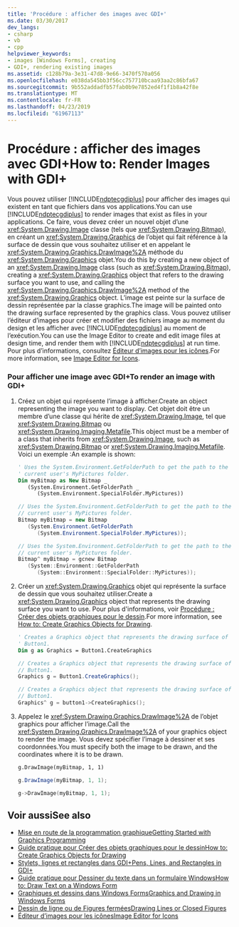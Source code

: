 ```yaml
---
title: 'Procédure : afficher des images avec GDI+'
ms.date: 03/30/2017
dev_langs:
- csharp
- vb
- cpp
helpviewer_keywords:
- images [Windows Forms], creating
- GDI+, rendering existing images
ms.assetid: c128b79a-3e31-47d8-9e66-3470f570a056
ms.openlocfilehash: e038da545bb3f56cc757710bcaa93aa2c86bfa67
ms.sourcegitcommit: 9b552addadfb57fab0b9e7852ed4f1f1b8a42f8e
ms.translationtype: MT
ms.contentlocale: fr-FR
ms.lasthandoff: 04/23/2019
ms.locfileid: "61967113"
---
```

# <a name="how-to-render-images-with-gdi"></a><span data-ttu-id="98691-102">Procédure : afficher des images avec GDI+</span><span class="sxs-lookup"><span data-stu-id="98691-102">How to: Render Images with GDI+</span></span>
<span data-ttu-id="98691-103">Vous pouvez utiliser [!INCLUDE[ndptecgdiplus](../../../../includes/ndptecgdiplus-md.md)] pour afficher des images qui existent en tant que fichiers dans vos applications.</span><span class="sxs-lookup"><span data-stu-id="98691-103">You can use [!INCLUDE[ndptecgdiplus](../../../../includes/ndptecgdiplus-md.md)] to render images that exist as files in your applications.</span></span> <span data-ttu-id="98691-104">Ce faire, vous devez créer un nouvel objet d’une <xref:System.Drawing.Image> classe (tels que <xref:System.Drawing.Bitmap>), en créant un <xref:System.Drawing.Graphics> de l’objet qui fait référence à la surface de dessin que vous souhaitez utiliser et en appelant le <xref:System.Drawing.Graphics.DrawImage%2A> méthode du <xref:System.Drawing.Graphics> objet.</span><span class="sxs-lookup"><span data-stu-id="98691-104">You do this by creating a new object of an <xref:System.Drawing.Image> class (such as <xref:System.Drawing.Bitmap>), creating a <xref:System.Drawing.Graphics> object that refers to the drawing surface you want to use, and calling the <xref:System.Drawing.Graphics.DrawImage%2A> method of the <xref:System.Drawing.Graphics> object.</span></span> <span data-ttu-id="98691-105">L’image est peinte sur la surface de dessin représentée par la classe graphics.</span><span class="sxs-lookup"><span data-stu-id="98691-105">The image will be painted onto the drawing surface represented by the graphics class.</span></span> <span data-ttu-id="98691-106">Vous pouvez utiliser l’éditeur d’images pour créer et modifier des fichiers image au moment du design et les afficher avec [!INCLUDE[ndptecgdiplus](../../../../includes/ndptecgdiplus-md.md)] au moment de l’exécution.</span><span class="sxs-lookup"><span data-stu-id="98691-106">You can use the Image Editor to create and edit image files at design time, and render them with [!INCLUDE[ndptecgdiplus](../../../../includes/ndptecgdiplus-md.md)] at run time.</span></span> <span data-ttu-id="98691-107">Pour plus d’informations, consultez [Éditeur d’images pour les icônes](/cpp/windows/image-editor-for-icons).</span><span class="sxs-lookup"><span data-stu-id="98691-107">For more information, see [Image Editor for Icons](/cpp/windows/image-editor-for-icons).</span></span>  
  
### <a name="to-render-an-image-with-gdi"></a><span data-ttu-id="98691-108">Pour afficher une image avec GDI+</span><span class="sxs-lookup"><span data-stu-id="98691-108">To render an image with GDI+</span></span>  
  
1. <span data-ttu-id="98691-109">Créez un objet qui représente l’image à afficher.</span><span class="sxs-lookup"><span data-stu-id="98691-109">Create an object representing the image you want to display.</span></span> <span data-ttu-id="98691-110">Cet objet doit être un membre d’une classe qui hérite de <xref:System.Drawing.Image>, tel que <xref:System.Drawing.Bitmap> ou <xref:System.Drawing.Imaging.Metafile>.</span><span class="sxs-lookup"><span data-stu-id="98691-110">This object must be a member of a class that inherits from <xref:System.Drawing.Image>, such as <xref:System.Drawing.Bitmap> or <xref:System.Drawing.Imaging.Metafile>.</span></span> <span data-ttu-id="98691-111">Voici un exemple :</span><span class="sxs-lookup"><span data-stu-id="98691-111">An example is shown:</span></span>  
  
    ```vb  
    ' Uses the System.Environment.GetFolderPath to get the path to the   
    ' current user's MyPictures folder.  
    Dim myBitmap as New Bitmap _  
       (System.Environment.GetFolderPath _  
          (System.Environment.SpecialFolder.MyPictures))  
    ```  
  
    ```csharp  
    // Uses the System.Environment.GetFolderPath to get the path to the   
    // current user's MyPictures folder.  
    Bitmap myBitmap = new Bitmap  
       (System.Environment.GetFolderPath  
          (System.Environment.SpecialFolder.MyPictures));  
    ```  
  
    ```cpp  
    // Uses the System.Environment.GetFolderPath to get the path to the   
    // current user's MyPictures folder.  
    Bitmap^ myBitmap = gcnew Bitmap  
       (System::Environment::GetFolderPath  
          (System::Environment::SpecialFolder::MyPictures));  
    ```  
  
2. <span data-ttu-id="98691-112">Créer un <xref:System.Drawing.Graphics> objet qui représente la surface de dessin que vous souhaitez utiliser.</span><span class="sxs-lookup"><span data-stu-id="98691-112">Create a <xref:System.Drawing.Graphics> object that represents the drawing surface you want to use.</span></span> <span data-ttu-id="98691-113">Pour plus d'informations, voir [Procédure : Créer des objets graphiques pour le dessin](how-to-create-graphics-objects-for-drawing.md).</span><span class="sxs-lookup"><span data-stu-id="98691-113">For more information, see [How to: Create Graphics Objects for Drawing](how-to-create-graphics-objects-for-drawing.md).</span></span>  
  
    ```vb  
    ' Creates a Graphics object that represents the drawing surface of   
    ' Button1.  
    Dim g as Graphics = Button1.CreateGraphics  
    ```  
  
    ```csharp  
    // Creates a Graphics object that represents the drawing surface of   
    // Button1.  
    Graphics g = Button1.CreateGraphics();  
    ```  
  
    ```cpp  
    // Creates a Graphics object that represents the drawing surface of   
    // Button1.  
    Graphics^ g = button1->CreateGraphics();  
    ```  
  
3. <span data-ttu-id="98691-114">Appelez le <xref:System.Drawing.Graphics.DrawImage%2A> de l’objet graphics pour afficher l’image.</span><span class="sxs-lookup"><span data-stu-id="98691-114">Call the <xref:System.Drawing.Graphics.DrawImage%2A> of your graphics object to render the image.</span></span> <span data-ttu-id="98691-115">Vous devez spécifier l’image à dessiner et ses coordonnées.</span><span class="sxs-lookup"><span data-stu-id="98691-115">You must specify both the image to be drawn, and the coordinates where it is to be drawn.</span></span>  
  
    ```vb  
    g.DrawImage(myBitmap, 1, 1)  
    ```  
  
    ```csharp  
    g.DrawImage(myBitmap, 1, 1);  
    ```  
  
    ```cpp  
    g->DrawImage(myBitmap, 1, 1);  
    ```  
  
## <a name="see-also"></a><span data-ttu-id="98691-116">Voir aussi</span><span class="sxs-lookup"><span data-stu-id="98691-116">See also</span></span>

- [<span data-ttu-id="98691-117">Mise en route de la programmation graphique</span><span class="sxs-lookup"><span data-stu-id="98691-117">Getting Started with Graphics Programming</span></span>](getting-started-with-graphics-programming.md)
- [<span data-ttu-id="98691-118">Guide pratique pour Créer des objets graphiques pour le dessin</span><span class="sxs-lookup"><span data-stu-id="98691-118">How to: Create Graphics Objects for Drawing</span></span>](how-to-create-graphics-objects-for-drawing.md)
- [<span data-ttu-id="98691-119">Stylets, lignes et rectangles dans GDI+</span><span class="sxs-lookup"><span data-stu-id="98691-119">Pens, Lines, and Rectangles in GDI+</span></span>](pens-lines-and-rectangles-in-gdi.md)
- [<span data-ttu-id="98691-120">Guide pratique pour Dessiner du texte dans un formulaire Windows</span><span class="sxs-lookup"><span data-stu-id="98691-120">How to: Draw Text on a Windows Form</span></span>](how-to-draw-text-on-a-windows-form.md)
- [<span data-ttu-id="98691-121">Graphiques et dessins dans Windows Forms</span><span class="sxs-lookup"><span data-stu-id="98691-121">Graphics and Drawing in Windows Forms</span></span>](graphics-and-drawing-in-windows-forms.md)
- [<span data-ttu-id="98691-122">Dessin de ligne ou de Figures fermées</span><span class="sxs-lookup"><span data-stu-id="98691-122">Drawing Lines or Closed Figures</span></span>](/cpp/windows/drawing-lines-or-closed-figures-image-editor-for-icons)
- [<span data-ttu-id="98691-123">Éditeur d’images pour les icônes</span><span class="sxs-lookup"><span data-stu-id="98691-123">Image Editor for Icons</span></span>](/cpp/windows/image-editor-for-icons)
